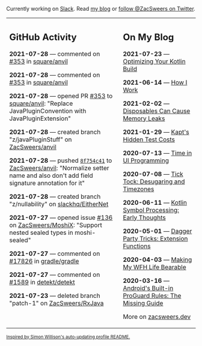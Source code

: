 Currently working on [Slack](https://slack.com/). Read [my blog](https://zacsweers.dev/) or [follow @ZacSweers on Twitter](https://twitter.com/ZacSweers).

<table><tr><td valign="top" width="60%">

## GitHub Activity
<!-- githubActivity starts -->
**2021-07-28** — commented on [#353](https://github.com/square/anvil/pull/353#issuecomment-888032467) in [square/anvil](https://api.github.com/repos/square/anvil)

**2021-07-28** — commented on [#353](https://github.com/square/anvil/pull/353#issuecomment-888028547) in [square/anvil](https://api.github.com/repos/square/anvil)

**2021-07-28** — opened PR [#353](https://api.github.com/repos/square/anvil/pulls/353) to [square/anvil](https://api.github.com/repos/square/anvil): "Replace JavaPluginConvention with JavaPluginExtension"

**2021-07-28** — created branch "z/javaPluginStuff" on [ZacSweers/anvil](https://api.github.com/repos/ZacSweers/anvil)

**2021-07-28** — pushed [`8f754c41`](https://github.com/ZacSweers/anvil/commit/8f754c41d32bb81467e10616c7a5d55694a0e995) to [ZacSweers/anvil](https://api.github.com/repos/ZacSweers/anvil): "Normalize setter name and also don't add field signature annotation for it"

**2021-07-28** — created branch "z/nullability" on [slackhq/EitherNet](https://api.github.com/repos/slackhq/EitherNet)

**2021-07-27** — opened issue [#136](https://api.github.com/repos/ZacSweers/MoshiX/issues/136) on [ZacSweers/MoshiX](https://api.github.com/repos/ZacSweers/MoshiX): "Support nested sealed types in moshi-sealed"

**2021-07-27** — commented on [#17826](https://github.com/gradle/gradle/issues/17826#issuecomment-887718077) in [gradle/gradle](https://api.github.com/repos/gradle/gradle)

**2021-07-27** — commented on [#1589](https://github.com/detekt/detekt/issues/1589#issuecomment-887655300) in [detekt/detekt](https://api.github.com/repos/detekt/detekt)

**2021-07-23** — deleted branch "patch-1" on [ZacSweers/RxJava](https://api.github.com/repos/ZacSweers/RxJava)
<!-- githubActivity ends -->
</td><td valign="top" width="40%">

## On My Blog
<!-- blog starts -->
**2021-07-23** — [Optimizing Your Kotlin Build](https://www.zacsweers.dev/optimizing-your-kotlin-build/)

**2021-06-14** — [How I Work](https://www.zacsweers.dev/how-i-work/)

**2021-02-02** — [Disposables Can Cause Memory Leaks](https://www.zacsweers.dev/disposables-can-cause-memory-leaks/)

**2021-01-29** — [Kapt's Hidden Test Costs](https://www.zacsweers.dev/kapts-hidden-test-costs/)

**2020-07-13** — [Time in UI Programming](https://www.zacsweers.dev/time-in-ui/)

**2020-07-08** — [Tick Tock: Desugaring and Timezones](https://www.zacsweers.dev/ticktock-desugaring-timezones/)

**2020-06-11** — [Kotlin Symbol Processing: Early Thoughts](https://www.zacsweers.dev/kotlin-symbol-processor-early-thoughts/)

**2020-05-01** — [Dagger Party Tricks: Extension Functions](https://www.zacsweers.dev/dagger-party-tricks-extension-functions/)

**2020-04-03** — [Making My WFH Life Bearable](https://www.zacsweers.dev/making-wfh-life-bearable/)

**2020-03-16** — [Android's Built-in ProGuard Rules: The Missing Guide](https://www.zacsweers.dev/android-proguard-rules/)
<!-- blog ends -->
More on [zacsweers.dev](https://zacsweers.dev/)
</td></tr></table>

<sub><a href="https://simonwillison.net/2020/Jul/10/self-updating-profile-readme/">Inspired by Simon Willison's auto-updating profile README.</a></sub>